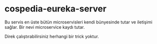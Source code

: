 # cospedia-eureka-server

Bu servis en üste bütün microservisleri kendi bünyesinde tutar ve iletişimi sağlar.
Bir nevi microservice kaydı tutar.

Direk çalıştırabilirsiniz herhangi bir trick yoktur.
